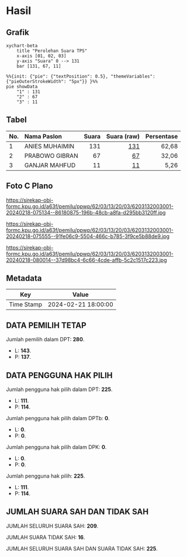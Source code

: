 # Hasil

## Grafik

```mermaid
xychart-beta
    title "Perolehan Suara TPS"
    x-axis [01, 02, 03]
    y-axis "Suara" 0 --> 131
    bar [131, 67, 11]
```

```mermaid
%%{init: {"pie": {"textPosition": 0.5}, "themeVariables": {"pieOuterStrokeWidth": "5px"}} }%%
pie showData
    "1" : 131
    "2" : 67
    "3" : 11
```

## Tabel

| No. | Nama Paslon    | Suara | Suara (raw) | Persentase |
|:--- |:-------------- | -----:| -----------:| ----------:|
| 1   | ANIES MUHAIMIN | 131   | [131][p-1]  | 62,68      |
| 2   | PRABOWO GIBRAN | 67    | [67][p-2]   | 32,06      |
| 3   | GANJAR MAHFUD  | 11    | [11][p-3]   | 5,26       |


[p-1]: https://github.com/gigit-pemilu/pemilu-2024-62-kalimantan-tengah/blob/main/pilpres/hitung-suara/sub/62-kalimantan-tengah/sub/03-kapuas/sub/13-tamban-catur/sub/2003-tamban-baru-mekar/sub/001-tps/sub/paslon-1.txt
[p-2]: https://github.com/gigit-pemilu/pemilu-2024-62-kalimantan-tengah/blob/main/pilpres/hitung-suara/sub/62-kalimantan-tengah/sub/03-kapuas/sub/13-tamban-catur/sub/2003-tamban-baru-mekar/sub/001-tps/sub/paslon-2.txt
[p-3]: https://github.com/gigit-pemilu/pemilu-2024-62-kalimantan-tengah/blob/main/pilpres/hitung-suara/sub/62-kalimantan-tengah/sub/03-kapuas/sub/13-tamban-catur/sub/2003-tamban-baru-mekar/sub/001-tps/sub/paslon-3.txt

## Foto C Plano

https://sirekap-obj-formc.kpu.go.id/a63f/pemilu/ppwp/62/03/13/20/03/6203132003001-20240218-075134--86180875-196b-48cb-a8fa-d295bb3120ff.jpg

https://sirekap-obj-formc.kpu.go.id/a63f/pemilu/ppwp/62/03/13/20/03/6203132003001-20240218-075555--91fe06c9-5504-466c-b785-3f9ce5b88de9.jpg

https://sirekap-obj-formc.kpu.go.id/a63f/pemilu/ppwp/62/03/13/20/03/6203132003001-20240218-080014--37d98bc4-6c66-4cde-affb-5c2c1517c223.jpg


## Metadata

| Key        | Value               |
| ---------- | ------------------- |
| Time Stamp | 2024-02-21 18:00:00 |


## DATA PEMILIH TETAP

Jumlah pemilih dalam DPT: **280**.
 * L: **143**.
 * P: **137**.

## DATA PENGGUNA HAK PILIH

Jumlah pengguna hak pilih dalam DPT: **225**.
 * L: **111**.
 * P: **114**.

Jumlah pengguna hak pilih dalam DPTb: **0**.
 * L: **0**.
 * P: **0**.

Jumlah pengguna hak pilih dalam DPK: **0**.
 * L: **0**.
 * P: **0**.

Jumlah pengguna hak pilih: **225**.
 * L: **111**.
 * P: **114**.

## JUMLAH SUARA SAH DAN TIDAK SAH

JUMLAH SELURUH SUARA SAH: **209**.

JUMLAH SUARA TIDAK SAH: **16**.

JUMLAH SELURUH SUARA SAH DAN SUARA TIDAK SAH: **225**.


